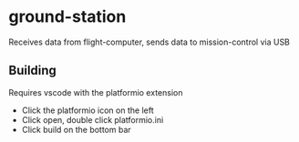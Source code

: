 # ground-station

Receives data from flight-computer, sends data to mission-control via USB

## Building

Requires vscode with the platformio extension
- Click the platformio icon on the left
- Click open, double click platformio.ini
- Click build on the bottom bar
